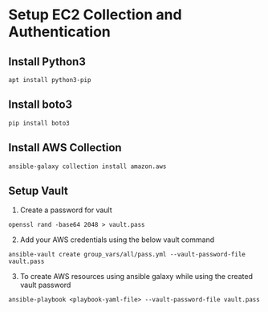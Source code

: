 # Setup EC2 Collection and Authentication

## Install Python3

```
apt install python3-pip
```

## Install boto3

```
pip install boto3
```

## Install AWS Collection

```
ansible-galaxy collection install amazon.aws
```

## Setup Vault 

1. Create a password for vault

```
openssl rand -base64 2048 > vault.pass
```

2. Add your AWS credentials using the below vault command

```
ansible-vault create group_vars/all/pass.yml --vault-password-file vault.pass
```
3. To create AWS resources using ansible galaxy while using the created vault password
```
ansible-playbook <playbook-yaml-file> --vault-password-file vault.pass
```





